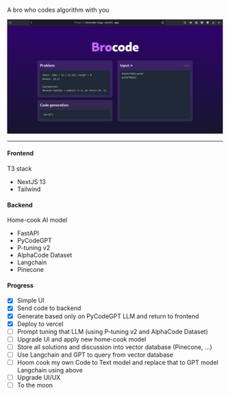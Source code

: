 A bro who codes algorithm with you

![Hello world](./.pics/02.png)

---

#### Frontend

T3 stack

-   NextJS 13
-   Tailwind

#### Backend

Home-cook AI model

-   FastAPI
-   PyCodeGPT
-   P-tuning v2
-   AlphaCode Dataset
-   Langchain
-   Pinecone

#### Progress

-   [x] Simple UI
-   [x] Send code to backend
-   [x] Generate based only on PyCodeGPT LLM and return to frontend
-   [x] Deploy to vercel
-   [ ] Prompt tuning that LLM (using P-tuning v2 and AlphaCode Dataset)
-   [ ] Upgrade UI and apply new home-cook model
-   [ ] Store all solutions and discussion into vector database (Pinecone, ...)
-   [ ] Use Langchain and GPT to query from vector database
-   [ ] Hoom cook my own Code to Text model and replace that to GPT model Langchain using above
-   [ ] Upgrade UI/UX
-   [ ] To the moon
